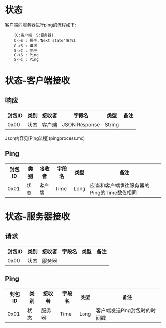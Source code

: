# 状态

客户端向服务器进行ping的流程如下:

```
	(C:客户端  S:服务器)
	C->S : 握手,"Next state"值为1
	C->S : 请求
	S->C : 响应
	C->S : Ping
	S->C : Ping
```

# 状态-客户端接收

## 响应

<table>
	<tr>
		<th>封包ID</th>
		<th>类别</th>
		<th>接收者</th>
		<th>字段名</th>
		<th>类型</th>
		<th>备注</th>
	</tr>
	<tr>
		<td>0x00</td>
		<td>状态</td>
		<td>客户端</td>
		<td>JSON Response</td>
		<td>String</td>
		<td></td>
	</tr>
</table>
Json内容见[Ping流程](pingprocess.md)

## Ping

<table>
	<tr>
		<th>封包ID</th>
		<th>类别</th>
		<th>接收者</th>
		<th>字段名</th>
		<th>类型</th>
		<th>备注</th>
	</tr>
	<tr>
		<td>0x01</td>
		<td>状态</td>
		<td>客户端</td>
		<td>Time</td>
		<td>Long</td>
		<td>应当和客户端发往服务器的Ping的Time数值相同</td>
	</tr>
</table>

# 状态-服务器接收

## 请求

<table>
	<tr>
		<th>封包ID</th>
		<th>类别</th>
		<th>接收者</th>
		<th>字段名</th>
		<th>类型</th>
		<th>备注</th>
	</tr>
	<tr>
		<td>0x00</td>
		<td>状态</td>
		<td>服务器</td>
		<td></td>
		<td></td>
		<td></td>
	</tr>
</table>

## Ping

<table>
	<tr>
		<th>封包ID</th>
		<th>类别</th>
		<th>接收者</th>
		<th>字段名</th>
		<th>类型</th>
		<th>备注</th>
	</tr>
	<tr>
		<td>0x01</td>
		<td>状态</td>
		<td>服务器</td>
		<td>Time</td>
		<td>Long</td>
		<td>客户端发送Ping封包时的时间戳</td>
	</tr>
</table>
